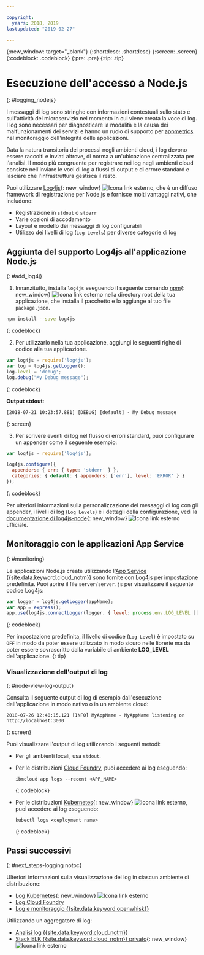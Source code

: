 ```yaml
---

copyright:
  years: 2018, 2019
lastupdated: "2019-02-27"

---
```


{:new_window: target="_blank"}
{:shortdesc: .shortdesc}
{:screen: .screen}
{:codeblock: .codeblock}
{:pre: .pre}
{:tip: .tip}

# Esecuzione dell'accesso a Node.js
{: #logging_nodejs}

I messaggi di log sono stringhe con informazioni contestuali sullo stato e sull'attività del microservizio nel momento in cui viene creata la voce di log. I log sono necessari per diagnosticare la modalità e la causa dei malfunzionamenti dei servizi e hanno un ruolo di supporto per [appmetrics](/docs/node/appmetrics.html#metrics) nel monitoraggio dell'integrità delle applicazioni.

Data la natura transitoria dei processi negli ambienti cloud, i log devono essere raccolti e inviati altrove, di norma a un'ubicazione centralizzata per l'analisi. Il modo più congruente per registrare nei log negli ambienti cloud consiste nell'inviare le voci di log a flussi di output e di errore standard e lasciare che l'infrastruttura gestisca il resto.

Puoi utilizzare [Log4js](https://github.com/log4js-node/log4js-node){: new_window} ![Icona link esterno](../icons/launch-glyph.svg "Icona link esterno"), che è un diffuso framework di registrazione per Node.js e fornisce molti vantaggi nativi, che includono: 
* Registrazione in `stdout` o `stderr`
* Varie opzioni di accodamento
* Layout e modello dei messaggi di log configurabili
* Utilizzo dei livelli di log (`Log Levels`) per diverse categorie di log

## Aggiunta del supporto Log4js all'applicazione Node.js
{: #add_log4j}

1. Innanzitutto, installa `log4js` eseguendo il seguente comando [npm](https://nodejs.org/){: new_window} ![Icona link esterno](../icons/launch-glyph.svg "Icona link esterno") nella directory root della tua applicazione, che installa il pacchetto e lo aggiunge al tuo file `package.json`.
  ```bash
  npm install --save log4js
  ```
  {: codeblock}

2. Per utilizzarlo nella tua applicazione, aggiungi le seguenti righe di codice alla tua applicazione.
  ```js
  var log4js = require('log4js');
  var log = log4js.getLogger();
  log.level = 'debug';
  log.debug("My Debug message");
  ```
  {: codeblock}

  **Output stdout**:
  ```
  [2018-07-21 10:23:57.881] [DEBUG] [default] - My Debug message
  ```
  {: screen}

3. Per scrivere eventi di log nel flusso di errori standard, puoi configurare un appender come il seguente esempio:
  ```js
  var log4js = require('log4js');

  log4js.configure({
    appenders: { err: { type: 'stderr' } },
    categories: { default: { appenders: ['err'], level: 'ERROR' } }
  });
  ```
  {: codeblock}

  Per ulteriori informazioni sulla personalizzazione dei messaggi di log con gli appender, i livelli di log (`Log Levels`) e i dettagli della configurazione, vedi la [documentazione di log4js-node](https://log4js-node.github.io/log4js-node/){: new_window} ![Icona link esterno](../icons/launch-glyph.svg "Icona link esterno") ufficiale.

## Monitoraggio con le applicazioni App Service
{: #monitoring}

Le applicazioni Node.js create utilizzando l'[App Service](https://cloud.ibm.com/developer/appservice/dashboard) {{site.data.keyword.cloud_notm}} sono fornite con Log4js per impostazione predefinita. Puoi aprire il file `server/server.js` per visualizzare il seguente codice Log4js:
```js
var logger = log4js.getLogger(appName);
var app = express();
app.use(log4js.connectLogger(logger, { level: process.env.LOG_LEVEL || 'info' }));
```
{: codeblock}

Per impostazione predefinita, il livello di codice (`Log Level`) è impostato su `OFF` in modo da poter essere utilizzato in modo sicuro nelle librerie ma da poter essere sovrascritto dalla variabile di ambiente **LOG_LEVEL** dell'applicazione.
{: tip}

### Visualizzazione dell'output di log
{: #node-view-log-output}

Consulta il seguente output di log di esempio dall'esecuzione dell'applicazione in modo nativo o in un ambiente cloud:
```
2018-07-26 12:40:15.121 [INFO] MyAppName - MyAppName listening on http://localhost:3000
```
{: screen}

Puoi visualizzare l'output di log utilizzando i seguenti metodi:
* Per gli ambienti locali, usa `stdout`.
* Per le distribuzioni [Cloud Foundry](/docs/services/CloudLogAnalysis/cfapps/logging_cf_apps.html), puoi accedere ai log eseguendo:
  ```
  ibmcloud app logs --recent <APP_NAME>
  ```
  {: codeblock}

* Per le distribuzioni [Kubernetes](https://kubernetes.io/docs/concepts/cluster-administration/logging/){: new_window} ![Icona link esterno](../icons/launch-glyph.svg "Icona link esterno"), puoi accedere ai log eseguendo:
  ```
  kubectl logs <deployment name>
  ```
  {: codeblock}

## Passi successivi
{: #next_steps-logging notoc}

Ulteriori informazioni sulla visualizzazione dei log in ciascun ambiente di distribuzione:
* [Log Kubernetes](https://kubernetes.io/docs/concepts/cluster-administration/logging/){: new_window} ![Icona link esterno](../icons/launch-glyph.svg "Icona link esterno")
* [Log Cloud Foundry](/docs/services/CloudLogAnalysis/cfapps/logging_cf_apps.html#logging_cf_apps)
* [Log e monitoraggio {{site.data.keyword.openwhisk}}](/docs/openwhisk/openwhisk_logs.html#openwhisk_logs)

Utilizzando un aggregatore di log:
* [Analisi log {{site.data.keyword.cloud_notm}}](/docs/services/CloudLogAnalysis/log_analysis_ov.html#log_analysis_ov)
* [Stack ELK {{site.data.keyword.cloud_notm}} privato](https://www.ibm.com/support/knowledgecenter/en/SSBS6K_2.1.0.2/manage_metrics/logging_elk.html){: new_window} ![Icona link esterno](../icons/launch-glyph.svg "Icona link esterno")

